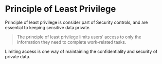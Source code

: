# Principle of Least Privilege

Principle of least privilege is consider part of Security controls, and are essential to keeping sensitive data private.

> The principle of least privilege limits users' access to only the information they need to complete work-related tasks.

Limiting access is one way of maintaining the confidentiality and security of private data.
